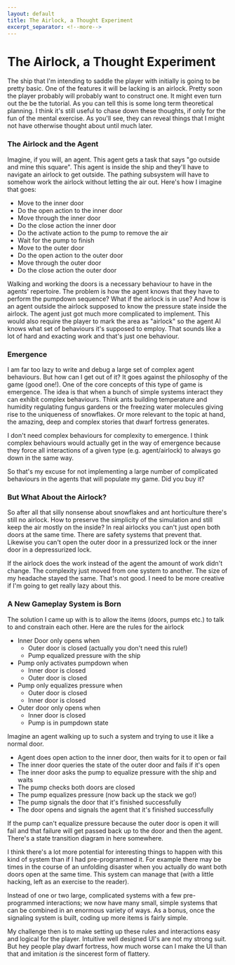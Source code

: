 ```yaml
---
layout: default
title: The Airlock, a Thought Experiment
excerpt_separator: <!--more-->
---
```


The Airlock, a Thought Experiment
=================================

The ship that I'm intending to saddle the player with initially is going to be pretty basic. One of the features it will be lacking is an airlock. Pretty soon the player probably will probably want to construct one. It might even turn out the be the tutorial. As you can tell this is some long term theoretical planning. I think it's still useful to chase down these thoughts, if only for the fun of the mental exercise. As you'll see, they can reveal things that I might not have otherwise thought about until much later.

### The Airlock and the Agent

Imagine, if you will, an agent. This agent gets a task that says "go outside and mine this square". This agent is inside the ship and they'll have to navigate an airlock to get outside. The pathing subsystem will have to somehow work the airlock without letting the air out. Here's how I imagine that goes:

* Move to the inner door
* Do the open action to the inner door
* Move through the inner door
* Do the close action the inner door
* Do the activate action to the pump to remove the air
* Wait for the pump to finish
* Move to the outer door
* Do the open action to the outer door
* Move through the outer door
* Do the close action the outer door

Walking and working the doors is a necessary behaviour to have in the agents' repertoire. The problem is how the agent knows that they have to perform the pumpdown sequence? What if the airlock is in use? And how is an agent outside the airlock supposed to know the pressure state inside the airlock. The agent just got much more complicated to implement. This would also require the player to mark the area as "airlock" so the agent AI knows what set of behaviours it's supposed to employ. That sounds like a lot of hard and exacting work and that's just one behaviour.

### Emergence

I am far too lazy to write and debug a large set of complex agent behaviours. But how can I get out of it? It goes against the philosophy of the game (good one!). One of the core concepts of this type of game is emergence. The idea is that when a bunch of simple systems interact they can exhibit complex behaviours. Think ants building temperature and humidity regulating fungus gardens or the freezing water molecules giving rise to the uniqueness of snowflakes. Or more relevant to the topic at hand, the amazing, deep and complex stories that dwarf fortress generates.

I don't need complex behaviours for complexity to emergence. I think complex behaviours would actually get in the way of emergence because they force all interactions of a given type (e.g. agent/airlock) to always go down in the same way.

So that's my excuse for not implementing a large number of complicated behaviours in the agents that will populate my game. Did you buy it?

### But What About the Airlock?

So after all that silly nonsense about snowflakes and ant horticulture there's still no airlock. How to preserve the simplicity of the simulation and still keep the air mostly on the inside? In real airlocks you can't just open both doors at the same time. There are safety systems that prevent that. Likewise you can't open the outer door in a pressurized lock or the inner door in a depressurized lock.

If the airlock does the work instead of the agent the amount of work didn't change. The complexity just moved from one system to another. The size of my headache stayed the same. That's not good. I need to be more creative if I'm going to get really lazy about this.

### A New Gameplay System is Born

The solution I came up with is to allow the items (doors, pumps etc.) to talk to and constrain each other. Here are the rules for the airlock

* Inner Door only opens when
   * Outer door is closed (actually you don't need this rule!)
   * Pump equalized pressure with the ship
* Pump only activates pumpdown when 
   * Inner door is closed
   * Outer door is closed
* Pump only equalizes pressure when
   * Outer door is closed
   * Inner door is closed
* Outer door only opens when
   * Inner door is closed
   * Pump is in pumpdown state
   
Imagine an agent walking up to such a system and trying to use it like a normal door.

* Agent does open action to the inner door, then waits for it to open or fail
* The inner door queries the state of the outer door and fails if it's open
* The inner door asks the pump to equalize pressure with the ship and waits
* The pump checks both doors are closed
* The pump equalizes pressure (now back up the stack we go!)
* The pump signals the door that it's finished successfully
* The door opens and signals the agent that it's finished successfully

If the pump can't equalize pressure because the outer door is open it will fail and that failure will get passed back up to the door and then the agent. There's a state transition diagram in here somewhere.

I think there's a lot more potential for interesting things to happen with this kind of system than if I had pre-programmed it. For example there may be times in the course of an unfolding disaster when you actually do want both doors open at the same time. This system can manage that (with a little hacking, left as an exercise to the reader).

Instead of one or two large, complicated systems with a few pre-programmed interactions; we now have many small, simple systems that can be combined in an enormous variety of ways. As a bonus, once the signaling system is built, coding up more items is fairly simple.

My challenge then is to make setting up these rules and interactions easy and logical for the player. Intuitive well designed UI's are not my strong suit. But hey people play dwarf fortress, how much worse can I make the UI than that and imitation _is_ the sincerest form of flattery.
